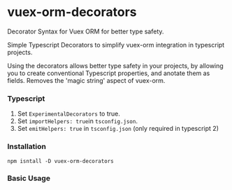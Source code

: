 # vuex-orm-decorators
Decorator Syntax for Vuex ORM for better type safety.

Simple Typescript Decorators to simplify vuex-orm integration in typescript projects.

Using the decorators allows better type safety in your projects, by allowing you to create conventional Typescript properties, and anotate them as fields.  Removes the 'magic string' aspect of vuex-orm.

### Typescript
1. Set ```ExperimentalDecorators``` to true.
2. Set ```importHelpers: true```in ```tsconfig.json```.
3. Set ```emitHelpers: true``` in ```tsconfig.json``` (only required in typescript 2)

### Installation

```
npm isntall -D vuex-orm-decorators
```

### Basic Usage


